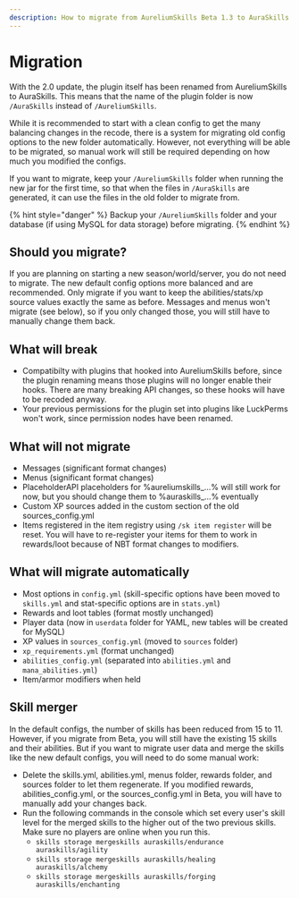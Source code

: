 ```yaml
---
description: How to migrate from AureliumSkills Beta 1.3 to AuraSkills 2.0
---
```


# Migration

With the 2.0 update, the plugin itself has been renamed from AureliumSkills to AuraSkills. This means that the name of the plugin folder is now `/AuraSkills` instead of `/AureliumSkills`.

While it is recommended to start with a clean config to get the many balancing changes in the recode, there is a system for migrating old config options to the new folder automatically. However, not everything will be able to be migrated, so manual work will still be required depending on how much you modified the configs.

If you want to migrate, keep your `/AureliumSkills` folder when running the new jar for the first time, so that when the files in `/AuraSkills` are generated, it can use the files in the old folder to migrate from.

{% hint style="danger" %}
Backup your `/AureliumSkills` folder and your database (if using MySQL for data storage) before migrating.
{% endhint %}

## Should you migrate?

If you are planning on starting a new season/world/server, you do not need to migrate. The new default config options more balanced and are recommended. Only migrate if you want to keep the abilities/stats/xp source values exactly the same as before. Messages and menus won't migrate (see below), so if you only changed those, you will still have to manually change them back.

## What will break

* Compatibilty with plugins that hooked into AureliumSkills before, since the plugin renaming means those plugins will no longer enable their hooks. There are many breaking API changes, so these hooks will have to be recoded anyway.
* Your previous permissions for the plugin set into plugins like LuckPerms won't work, since permission nodes have been renamed.

## What will not migrate

* Messages (significant format changes)
* Menus (significant format changes)
* PlaceholderAPI placeholders for %aureliumskills\_...% will still work for now, but you should change them to %auraskills\_...% eventually
* Custom XP sources added in the custom section of the old sources\_config.yml
* Items registered in the item registry using `/sk item register` will be reset. You will have to re-register your items for them to work in rewards/loot because of NBT format changes to modifiers.

## What will migrate automatically

* Most options in `config.yml` (skill-specific options have been moved to `skills.yml` and stat-specific options are in `stats.yml`)
* Rewards and loot tables (format mostly unchanged)
* Player data (now in `userdata` folder for YAML, new tables will be created for MySQL)
* XP values in `sources_config.yml` (moved to `sources` folder)
* `xp_requirements.yml` (format unchanged)
* `abilities_config.yml` (separated into `abilities.yml` and `mana_abilities.yml`)
* Item/armor modifiers when held

## Skill merger

In the default configs, the number of skills has been reduced from 15 to 11. However, if you migrate from Beta, you will still have the existing 15 skills and their abilities. But if you want to migrate user data and merge the skills like the new default configs, you will need to do some manual work:

* Delete the skills.yml, abilities.yml, menus folder, rewards folder, and sources folder to let them regenerate. If you modified rewards, abilities\_config.yml, or the sources\_config.yml in Beta, you will have to manually add your changes back.
* Run the following commands in the console which set every user's skill level for the merged skills to the higher out of the two previous skills. Make sure no players are online when you run this.
  * `skills storage mergeskills auraskills/endurance auraskills/agility`
  * `skills storage mergeskills auraskills/healing auraskills/alchemy`
  * `skills storage mergeskills auraskills/forging auraskills/enchanting`
